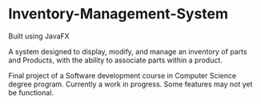 # Inventory-Management-System
Built using JavaFX

A system designed to display, modify, and manage an inventory of parts and Products, with the ability to associate parts within a product.

Final project of a Software development course in Computer Science degree program.
Currently a work in progress. Some features may not yet be functional.
